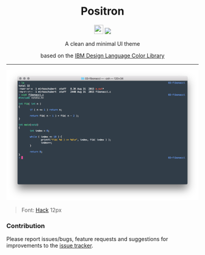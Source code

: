 <h1 align="center">Positron</h1>

<p align="center">
  <img src="https://assets-cdn.github.com/favicon.ico" width=24 height=24/>
  <a href="https://github.com/mirkoschubert/positron-terminal-app/blob/master/LICENSE.md">
    <img src="https://img.shields.io/github/license/mirkoschubert/positron-terminal-app.svg" />
  </a>
</p>

<p align="center">A clean and minimal UI theme</p>
<p align="center">based on the <a href="https://github.com/IBM-Design/colors">IBM Design Language Color Library</a></p>

---

<p align="center">
  <img src="https://raw.githubusercontent.com/mirkoschubert/positron-terminal-app/master/assets/scrot-positron-terminal-app.png" />
  <blockquote>Font: <a href="https://github.com/source-foundry/Hack">Hack</a> 12px</blockquote>
</p>

### Contribution

Please report issues/bugs, feature requests and suggestions for improvements to the [issue tracker](https://github.com/mirkoschubert/positron-terminal-app/issues). 